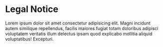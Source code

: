 # Legal Notice

Lorem ipsum dolor sit amet consectetur adipisicing elit. Magni incidunt autem similique repellendus, facilis maiores fugiat totam doloribus adipisci voluptatem veritatis illum delectus ipsam quod explicabo mollitia aliquid voluptatibus! Excepturi.

